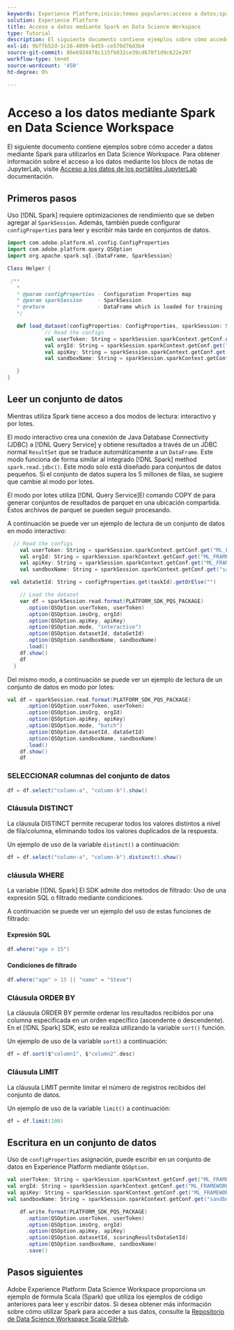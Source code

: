 ```yaml
---
keywords: Experience Platform;inicio;temas populares;acceso a datos;spark sdk;api de acceso a datos;fórmula de spark;leer chispa;escribir chispa
solution: Experience Platform
title: Acceso a datos mediante Spark en Data Science Workspace
type: Tutorial
description: El siguiente documento contiene ejemplos sobre cómo acceder a datos mediante Spark para utilizarlos en Data Science Workspace.
exl-id: 9bffb52d-1c16-4899-b455-ce570d76d3b4
source-git-commit: 86e6924078c115fb032ce39cd678f1d9c622e297
workflow-type: tm+mt
source-wordcount: '450'
ht-degree: 0%

---
```


# Acceso a los datos mediante Spark en Data Science Workspace

El siguiente documento contiene ejemplos sobre cómo acceder a datos mediante Spark para utilizarlos en Data Science Workspace. Para obtener información sobre el acceso a los datos mediante los blocs de notas de JupyterLab, visite [Acceso a los datos de los portátiles JupyterLab](../jupyterlab/access-notebook-data.md) documentación.

## Primeros pasos

Uso [!DNL Spark] requiere optimizaciones de rendimiento que se deben agregar al `SparkSession`. Además, también puede configurar `configProperties` para leer y escribir más tarde en conjuntos de datos.

```scala
import com.adobe.platform.ml.config.ConfigProperties
import com.adobe.platform.query.QSOption
import org.apache.spark.sql.{DataFrame, SparkSession}

Class Helper {

 /**
   *
   * @param configProperties - Configuration Properties map
   * @param sparkSession     - SparkSession
   * @return                 - DataFrame which is loaded for training
   */

   def load_dataset(configProperties: ConfigProperties, sparkSession: SparkSession, taskId: String): DataFrame = {
            // Read the configs
            val userToken: String = sparkSession.sparkContext.getConf.get("ML_FRAMEWORK_IMS_TOKEN", "").toString
            val orgId: String = sparkSession.sparkContext.getConf.get("ML_FRAMEWORK_IMS_ORG_ID", "").toString
            val apiKey: String = sparkSession.sparkContext.getConf.get("ML_FRAMEWORK_IMS_CLIENT_ID", "").toString
            val sandboxName: String = sparkSession.sparkContext.getConf.get("sandboxName", "").toString

   }
}
```

## Leer un conjunto de datos

Mientras utiliza Spark tiene acceso a dos modos de lectura: interactivo y por lotes.

El modo interactivo crea una conexión de Java Database Connectivity (JDBC) a [!DNL Query Service] y obtiene resultados a través de un JDBC normal `ResultSet` que se traduce automáticamente a un `DataFrame`. Este modo funciona de forma similar al integrado [!DNL Spark] method `spark.read.jdbc()`. Este modo solo está diseñado para conjuntos de datos pequeños. Si el conjunto de datos supera los 5 millones de filas, se sugiere que cambie al modo por lotes.

El modo por lotes utiliza [!DNL Query Service]El comando COPY de para generar conjuntos de resultados de parquet en una ubicación compartida. Estos archivos de parquet se pueden seguir procesando.

A continuación se puede ver un ejemplo de lectura de un conjunto de datos en modo interactivo:

```scala
  // Read the configs
    val userToken: String = sparkSession.sparkContext.getConf.get("ML_FRAMEWORK_IMS_TOKEN", "").toString
    val orgId: String = sparkSession.sparkContext.getConf.get("ML_FRAMEWORK_IMS_ORG_ID", "").toString
    val apiKey: String = sparkSession.sparkContext.getConf.get("ML_FRAMEWORK_IMS_CLIENT_ID", "").toString
    val sandboxName: String = sparkSession.sparkContext.getConf.get("sandboxName", "").toString

 val dataSetId: String = configProperties.get(taskId).getOrElse("")

    // Load the dataset
    var df = sparkSession.read.format(PLATFORM_SDK_PQS_PACKAGE)
      .option(QSOption.userToken, userToken)
      .option(QSOption.imsOrg, orgId)
      .option(QSOption.apiKey, apiKey)
      .option(QSOption.mode, "interactive")
      .option(QSOption.datasetId, dataSetId)
      .option(QSOption.sandboxName, sandboxName)
      .load()
    df.show()
    df
  }
```

Del mismo modo, a continuación se puede ver un ejemplo de lectura de un conjunto de datos en modo por lotes:

```scala
val df = sparkSession.read.format(PLATFORM_SDK_PQS_PACKAGE)
      .option(QSOption.userToken, userToken)
      .option(QSOption.imsOrg, orgId)
      .option(QSOption.apiKey, apiKey)
      .option(QSOption.mode, "batch")
      .option(QSOption.datasetId, dataSetId)
      .option(QSOption.sandboxName, sandboxName)
      .load()
    df.show()
    df
```

### SELECCIONAR columnas del conjunto de datos

```scala
df = df.select("column-a", "column-b").show()
```

### Cláusula DISTINCT

La cláusula DISTINCT permite recuperar todos los valores distintos a nivel de fila/columna, eliminando todos los valores duplicados de la respuesta.

Un ejemplo de uso de la variable `distinct()` a continuación:

```scala
df = df.select("column-a", "column-b").distinct().show()
```

### cláusula WHERE

La variable [!DNL Spark] El SDK admite dos métodos de filtrado: Uso de una expresión SQL o filtrado mediante condiciones.

A continuación se puede ver un ejemplo del uso de estas funciones de filtrado:

#### Expresión SQL

```scala
df.where("age > 15")
```

#### Condiciones de filtrado

```scala
df.where("age" > 15 || "name" = "Steve")
```

### Cláusula ORDER BY

La cláusula ORDER BY permite ordenar los resultados recibidos por una columna especificada en un orden específico (ascendente o descendente). En el [!DNL Spark] SDK, esto se realiza utilizando la variable `sort()` función.

Un ejemplo de uso de la variable `sort()` a continuación:

```scala
df = df.sort($"column1", $"column2".desc)
```

### Cláusula LIMIT

La cláusula LIMIT permite limitar el número de registros recibidos del conjunto de datos.

Un ejemplo de uso de la variable `limit()` a continuación:

```scala
df = df.limit(100)
```

## Escritura en un conjunto de datos

Uso de `configProperties` asignación, puede escribir en un conjunto de datos en Experience Platform mediante `QSOption`.

```scala
val userToken: String = sparkSession.sparkContext.getConf.get("ML_FRAMEWORK_IMS_TOKEN", "").toString
val orgId: String = sparkSession.sparkContext.getConf.get("ML_FRAMEWORK_IMS_ORG_ID", "").toString
val apiKey: String = sparkSession.sparkContext.getConf.get("ML_FRAMEWORK_IMS_CLIENT_ID", "").toString
val sandboxName: String = sparkSession.sparkContext.getConf.get("sandboxName", "").toString 

    df.write.format(PLATFORM_SDK_PQS_PACKAGE)
      .option(QSOption.userToken, userToken)
      .option(QSOption.imsOrg, orgId)
      .option(QSOption.apiKey, apiKey)
      .option(QSOption.datasetId, scoringResultsDataSetId)
      .option(QSOption.sandboxName, sandboxName)
      .save()
```


## Pasos siguientes

Adobe Experience Platform Data Science Workspace proporciona un ejemplo de fórmula Scala (Spark) que utiliza los ejemplos de código anteriores para leer y escribir datos. Si desea obtener más información sobre cómo utilizar Spark para acceder a sus datos, consulte la [Repositorio de Data Science Workspace Scala GitHub](https://github.com/adobe/experience-platform-dsw-reference/tree/master/recipes/scala).
